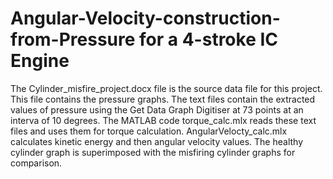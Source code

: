 # Angular-Velocity-construction-from-Pressure for a 4-stroke IC Engine
The Cylinder_misfire_project.docx file is the source data file for this project. This file contains the pressure graphs. The text files contain the extracted values of 
pressure using the Get Data Graph Digitiser at 73 points at an interva of 10 degrees. The MATLAB code torque_calc.mlx reads these text files and uses them for torque calculation.
AngularVelocty_calc.mlx calculates kinetic energy and then angular velocity values. The healthy cylinder graph is superimposed with the misfiring cylinder graphs for comparison.
